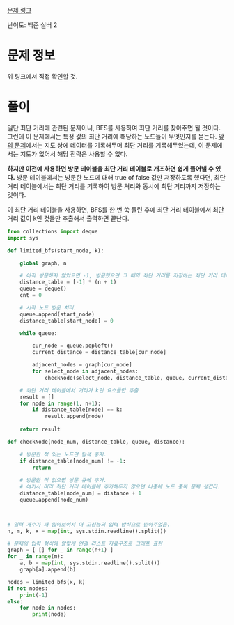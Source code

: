 [문제 링크](https://www.acmicpc.net/problem/18352)

난이도: 백준 실버 2

# 문제 정보

위 링크에서 직접 확인할 것.

# 풀이

일단 최단 거리에 관련된 문제이니, BFS를 사용하여 최단 거리를 찾아주면 될 것이다. 그런데 이 문제에서는 특정 값의 최단 거리에 해당하는 노드들이 무엇인지를 묻는다. [앞의 문제](02.%20미로탈출.md)에서는 지도 상에 데이터를 기록해두며 최단 거리를 기록해두었는데, 이 문제에서는 지도가 없어서 해당 전략은 사용할 수 없다.

**하지만 이전에 사용하던 방문 테이블을 최단 거리 테이블로 개조하면 쉽게 풀어낼 수 있다.** 방문 테이블에서는 방문한 노드에 대해 true of false 값만 저장하도록 했다면, 최단 거리 테이블에서는 최단 거리를 기록하여 방문 처리와 동시에 최단 거리까지 저장하는 것이다.

이 최단 거리 테이블을 사용하면, BFS를 한 번 쑥 돌린 후에 최단 거리 테이블에서 최단 거리 값이 k인 것들만 추출해서 출력하면 끝난다.

```py
from collections import deque
import sys

def limited_bfs(start_node, k):

    global graph, n

    # 아직 방문하지 않았으면 -1, 방문했으면 그 때의 최단 거리를 저장하는 최단 거리 테이블.
    distance_table = [-1] * (n + 1)
    queue = deque()
    cnt = 0

    # 시작 노드 방문 처리.
    queue.append(start_node)
    distance_table[start_node] = 0

    while queue:

        cur_node = queue.popleft()
        current_distance = distance_table[cur_node]

        adjacent_nodes = graph[cur_node]
        for select_node in adjacent_nodes:
            checkNode(select_node, distance_table, queue, current_distance)

    # 최단 거리 테이블에서 거리가 k인 요소들만 추출
    result = []
    for node in range(1, n+1):
        if distance_table[node] == k:
            result.append(node)
            
    return result

def checkNode(node_num, distance_table, queue, distance):

    # 방문한 적 있는 노드면 탐색 중지.
    if distance_table[node_num] != -1:
        return
       
    # 방문한 적 없으면 방문 큐에 추가.
    # 여기서 미리 최단 거리 테이블에 추가해두지 않으면 나중에 노드 중복 문제 생긴다.
    distance_table[node_num] = distance + 1
    queue.append(node_num)



# 입력 개수가 꽤 많아보여서 더 고성능의 입력 방식으로 받아주었음.
n, m, k, x = map(int, sys.stdin.readline().split())

# 문제의 입력 형식에 알맞게 연결 리스트 자료구조로 그래프 표현
graph = [ [] for _ in range(n+1) ]
for _ in range(m):
    a, b = map(int, sys.stdin.readline().split())
    graph[a].append(b)

nodes = limited_bfs(x, k)
if not nodes:
    print(-1)
else:
    for node in nodes:
        print(node)
```